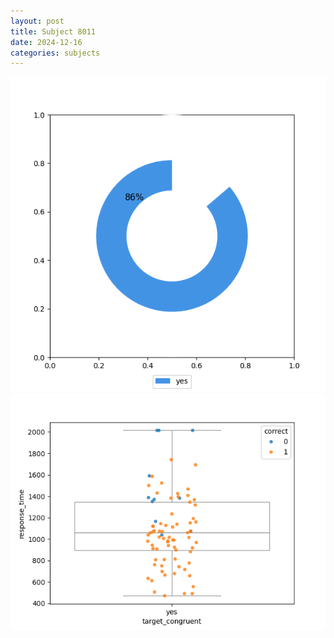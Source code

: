 ```yaml
---
layout: post
title: Subject 8011
date: 2024-12-16
categories: subjects
---
```


![](data/8011/run-5/8011_accuracy_target_congruence.png)
![](data/8011/run-5/8011_rt_congruence.png)
